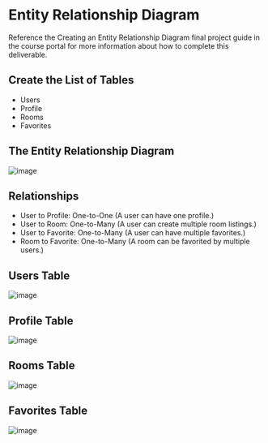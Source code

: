 # Entity Relationship Diagram

Reference the Creating an Entity Relationship Diagram final project guide in the course portal for more information about how to complete this deliverable.

## Create the List of Tables

- Users
- Profile
- Rooms
- Favorites

## The Entity Relationship Diagram

![image](https://github.com/user-attachments/assets/bbbabb82-4cdc-403e-bb9c-fafe0c981af5)

## Relationships
- User to Profile: One-to-One (A user can have one profile.)
- User to Room: One-to-Many (A user can create multiple room listings.)
- User to Favorite: One-to-Many (A user can have multiple favorites.)
- Room to Favorite: One-to-Many (A room can be favorited by multiple users.)

## Users Table

![image](https://github.com/user-attachments/assets/2ea2edcd-876f-463b-9d4d-251cf6d96898)

## Profile Table

![image](https://github.com/user-attachments/assets/70232676-83ca-401f-9a15-d8bee2d4512b)

## Rooms Table

![image](https://github.com/user-attachments/assets/3cb5eee2-29c8-4439-aa4d-3afafabc7e4f)


## Favorites Table
![image](https://github.com/user-attachments/assets/85c033bc-6caa-44e7-9d16-7c052e06328c)







